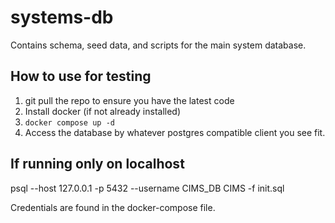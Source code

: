 # systems-db
Contains schema, seed data, and scripts for the main system database.

## How to use for testing

1. git pull the repo to ensure you have the latest code
2. Install docker (if not already installed)
3. `docker compose up -d`
4. Access the database by whatever postgres compatible client you see fit.

## If running only on localhost

psql --host 127.0.0.1 -p 5432 --username CIMS_DB CIMS -f init.sql

Credentials are found in the docker-compose file.
